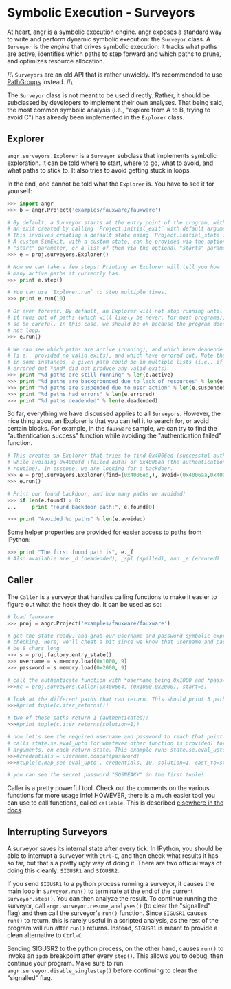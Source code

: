 # Symbolic Execution - Surveyors

At heart, angr is a symbolic execution engine.
angr exposes a standard way to write and perform dynamic symbolic execution: the `Surveyor` class.
A `Surveyor` is the *engine* that drives symbolic execution: it tracks what paths are active, identifies which paths to step forward and which paths to prune, and optimizes resource allocation.

/!\ `Surveyors` are an old API that is rather unwieldy. It's recommended to use [PathGroups](./pathgroups.md) instead. /!\

The `Surveyor` class is not meant to be used directly.
Rather, it should be subclassed by developers to implement their own analyses.
That being said, the most common symbolic analysis (i.e., "explore from A to B, trying to avoid C") has already been implemented in the `Explorer` class.

## Explorer

`angr.surveyors.Explorer` is a `Surveyor` subclass that implements symbolic exploration.
It can be told where to start, where to go, what to avoid, and what paths to stick to.
It also tries to avoid getting stuck in loops.

In the end, one cannot be told what the `Explorer` is.
You have to see it for yourself:

```python
>>> import angr
>>> b = angr.Project('examples/fauxware/fauxware')

# By default, a Surveyor starts at the entry point of the program, with
# an exit created by calling `Project.initial_exit` with default arguments.
# This involves creating a default state using `Project.initial_state`.
# A custom SimExit, with a custom state, can be provided via the optional
# "start" parameter, or a list of them via the optional "starts" parameter.
>>> e = proj.surveyors.Explorer()

# Now we can take a few steps! Printing an Explorer will tell you how
# many active paths it currently has.
>>> print e.step()

# You can use `Explorer.run` to step multiple times.
>>> print e.run(10)

# Or even forever. By default, an Explorer will not stop running until
# it runs out of paths (which will likely be never, for most programs),
# so be careful. In this case, we should be ok because the program does
# not loop.
>>> e.run()

# We can see which paths are active (running), and which have deadended
# (i.e., provided no valid exits), and which have errored out. Note that,
# in some instances, a given path could be in multiple lists (i.e., if it
# errored out *and* did not produce any valid exits)
>>> print "%d paths are still running" % len(e.active)
>>> print "%d paths are backgrounded due to lack of resources" % len(e.spilled)
>>> print "%d paths are suspended due to user action" % len(e.suspended)
>>> print "%d paths had errors" % len(e.errored)
>>> print "%d paths deadended" % len(e.deadended)
```

So far, everything we have discussed applies to all `Surveyors`.
However, the nice thing about an Explorer is that you can tell it to search for, or avoid certain blocks.
For example, in the `fauxware` sample, we can try to find the "authentication success" function while avoiding the "authentication failed" function.

```python
# This creates an Explorer that tries to find 0x4006ed (successful auth),
# while avoiding 0x4006fd (failed auth) or 0x4006aa (the authentication
# routine). In essense, we are looking for a backdoor.
>>> e = proj.surveyors.Explorer(find=(0x4006ed,), avoid=(0x4006aa,0x4006fd))
>>> e.run()

# Print our found backdoor, and how many paths we avoided!
>>> if len(e.found) > 0:
...     print "Found backdoor path:", e.found[0]

>>> print "Avoided %d paths" % len(e.avoided)
```

Some helper properties are provided for easier access to paths from IPython:

```python
>>> print "The first found path is", e._f
# Also available are _d (deadended), _spl (spilled), and _e (errored)
```

## Caller

The `Caller` is a surveyor that handles calling functions to make it easier to figure out what the heck they do.
It can be used as so:

```python
# load fauxware
>>> proj = angr.Project('examples/fauxware/fauxware')

# get the state ready, and grab our username and password symbolic expressions for later
# checking. Here, we'll cheat a bit since we know that username and password should both
# be 8 chars long
>>> s = proj.factory.entry_state()
>>> username = s.memory.load(0x1000, 9)
>>> password = s.memory.load(0x2000, 9)

# call the authenticate function with *username being 0x1000 and *password being 0x2000
>>>#c = proj.surveyors.Caller(0x400664, (0x1000,0x2000), start=s)

# look at the different paths that can return. This should print 3 paths:
>>>#print tuple(c.iter_returns())

# two of those paths return 1 (authenticated):
>>>#print tuple(c.iter_returns(solution=1))

# now let's see the required username and password to reach that point. `c.map_se`
# calls state.se.eval_upto (or whatever other function is provided) for the provided
# arguments, on each return state. This example runs state.se.eval_upto(credentials, 10)
>>>#credentials = username.concat(password)
>>>#tuple(c.map_se('eval_upto', credentials, 10, solution=1, cast_to=str))

# you can see the secret password "SOSNEAKY" in the first tuple!
```

Caller is a pretty powerful tool. Check out the comments on the various functions for more usage info! HOWEVER, there is a much easier tool you can use to call functions, called `callable`. This is described [elsewhere in the docs](./structured_data.md#callables).

## Interrupting Surveyors

A surveyor saves its internal state after every tick.
In IPython, you should be able to interrupt a surveyor with `Ctrl-C`, and then check what results it has so far, but that's a pretty ugly way of doing it.
There are two official ways of doing this cleanly: `SIGUSR1` and `SIGUSR2`.

If you send `SIGUSR1` to a python process running a surveyor, it causes the main loop in `Surveyor.run()` to terminate at the end of the current `Surveyor.step()`.
You can then analyze the result.
To continue running the surveyor, call `angr.surveyor.resume_analyses()` (to clear the "signalled" flag) and then call the surveyor's `run()` function.
Since `SIGUSR1` causes `run()` to return, this is rarely useful in a scripted analysis, as the rest of the program will run after `run()` returns.
Instead, `SIGUSR1` is meant to provide a clean alternative to `Ctrl-C`.

Sending SIGUSR2 to the python process, on the other hand, causes `run()` to invoke an `ipdb` breakpoint after every `step()`.
This allows you to debug, then continue your program.
Make sure to run `angr.surveyor.disable_singlestep()` before continuing to clear the "signalled" flag.
